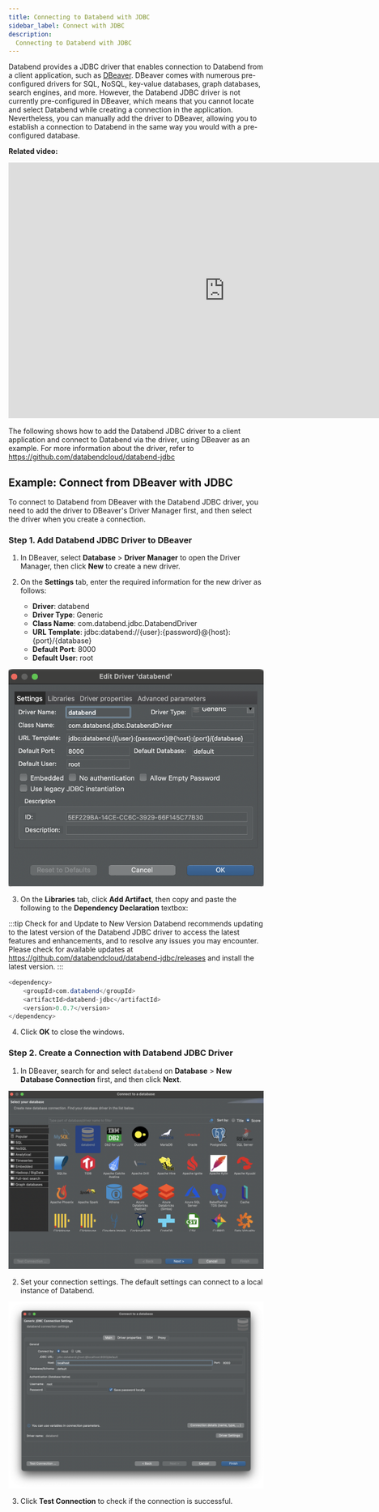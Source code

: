 ```yaml
---
title: Connecting to Databend with JDBC
sidebar_label: Connect with JDBC
description:
  Connecting to Databend with JDBC
---
```


Databend provides a JDBC driver that enables connection to Databend from a client application, such as [DBeaver](https://dbeaver.com/). DBeaver comes with numerous pre-configured drivers for SQL, NoSQL, key-value databases, graph databases, search engines, and more. However, the Databend JDBC driver is not currently pre-configured in DBeaver, which means that you cannot locate and select Databend while creating a connection in the application. Nevertheless, you can manually add the driver to DBeaver, allowing you to establish a connection to Databend in the same way you would with a pre-configured database.

**Related video:**

<iframe width="853" height="505" className="iframe-video" src="https://www.youtube.com/embed/3cFmGvtU-ws" title="YouTube video player" frameBorder="0" allow="accelerometer; autoplay; clipboard-write; encrypted-media; gyroscope; picture-in-picture; web-share" allowFullScreen></iframe>

The following shows how to add the Databend JDBC driver to a client application and connect to Databend via the driver, using DBeaver as an example. For more information about the driver, refer to https://github.com/databendcloud/databend-jdbc

## Example: Connect from DBeaver with JDBC

To connect to Databend from DBeaver with the Databend JDBC driver, you need to add the driver to DBeaver's Driver Manager first, and then select the driver when you create a connection.

### Step 1. Add Databend JDBC Driver to DBeaver

1. In DBeaver, select **Database** > **Driver Manager** to open the Driver Manager, then click **New** to create a new driver.

2. On the **Settings** tab, enter the required information for the new driver as follows:

    - **Driver**: databend
    - **Driver Type**: Generic
    - **Class Name**: com.databend.jdbc.DatabendDriver
    - **URL Template**: jdbc:databend://{user}:{password}@{host}:{port}/{database}
    - **Default Port**: 8000
    - **Default User**: root

![Alt text](../../../public/img/integration/jdbc-new-driver.png)

3. On the **Libraries** tab, click **Add Artifact**, then copy and paste the following to the **Dependency Declaration** textbox:

:::tip Check for and Update to New Version 
Databend recommends updating to the latest version of the Databend JDBC driver to access the latest features and enhancements, and to resolve any issues you may encounter. Please check for available updates at ​https://github.com/databendcloud/databend-jdbc/releases and install the latest version.
:::

```java
<dependency>
    <groupId>com.databend</groupId>
    <artifactId>databend-jdbc</artifactId>
    <version>0.0.7</version>
</dependency>
```

4. Click **OK** to close the windows.

### Step 2. Create a Connection with Databend JDBC Driver

1. In DBeaver, search for and select `databend` on **Database** > **New Database Connection** first, and then click **Next**.

![Alt text](../../../public/img/integration/jdbc-select-driver.png)

2. Set your connection settings. The default settings can connect to a local instance of Databend.

![Alt text](../../../public/img/integration/jdbc-connect.png)

3. Click **Test Connection** to check if the connection is successful.
